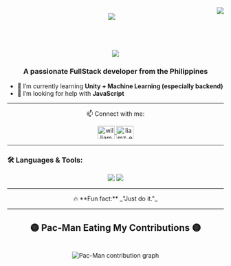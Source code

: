 <img align="right" src="https://visitor-badge.laobi.icu/badge?page_id=Defnotspinach.Defnotspinach" />

<p align="center">
  <img src="https://github.com/user-attachments/assets/8423a57c-e866-4670-b8c1-534674a15fb1" />
</p>

<p align="center">
  <br>
  <h1 align="center">
    <img src="https://readme-typing-svg.herokuapp.com/?color=whitefont=Righteous&size=35&center=true&vCenter=true&width=500&height=70&duration=4000&lines=Hi+There!+👋;+I'm+Marc!;" />
  </h1>
</p>

<h3 align="center">A passionate FullStack developer from the Philippines</h3>

- 🌱 I’m currently learning **Unity + Machine Learning (especially backend)**  
- 🤝 I’m looking for help with **JavaScript**  

---

<div align="center">
 📫 Connect with me:
<p align="center">
  <a href="https://www.facebook.com/share/17ZjCF6kyW/" target="blank">
    <img align="center" src="https://raw.githubusercontent.com/rahuldkjain/github-profile-readme-generator/master/src/images/icons/Social/facebook.svg" alt="william pajarillo" height="30" width="40" />
  </a>
  <a href="https://www.instagram.com/aeddnt/" target="blank">
    <img align="center" src="https://raw.githubusercontent.com/rahuldkjain/github-profile-readme-generator/master/src/images/icons/Social/instagram.svg" alt="liamz_er" height="30" width="40" />
  </a>
</p>
</div>

---

### 🛠️ Languages & Tools:
<p align="center">
  <img src="https://skillicons.dev/icons?i=java,cs,dotnet,mongodb,kotlin,python,js,html,css,express,react,nodejs,vite,mysql,vue" />
  <img src="https://skillicons.dev/icons?i=vscode,visualstudio,androidstudio,windows,git,github,unity" />
</p>

---

<div align="center">
  🔥 **Fun fact:** _"Just do it."_
</div>

---

<div align="center">
  <h2>🟡 Pac-Man Eating My Contributions 🟡</h2>
  <br>
  <picture>
    <source media="(prefers-color-scheme: dark)" srcset="https://github.com/Defnotspinach/Defnotspinach/blob/output/pacman.svg?palette=github-dark">
    <source media="(prefers-color-scheme: light)" srcset="https://github.com/Defnotspinach/Defnotspinach/blob/output/pacman.svg?palette=github-dark">
    <img alt="Pac-Man contribution graph" src="https://github.com/Defnotspinach/Defnotspinach/blob/output/pacman.svg?palette=github-dark">
  </picture>
  <br/><br/><br/>
</div>

